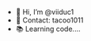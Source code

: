- 👋 Hi, I’m @viiduc1
- 💬 Contact: tacoo1011
- 📚 Learning code....

<!---
viiduc1/viiduc1 is a ✨ special ✨ repository because its `README.md` (this file) appears on your GitHub profile.
You can click the Preview link to take a look at your changes.
--->
